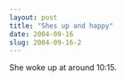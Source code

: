 ```yaml
---
layout: post
title: "Shes up and happy"
date: 2004-09-16
slug: 2004-09-16-2
---
```


She woke up at around 10:15.  

